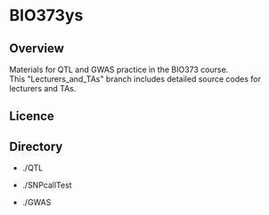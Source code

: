 # BIO373ys
## Overview  
Materials for QTL and GWAS practice in the BIO373 course.  
This "Lecturers_and_TAs" branch includes detailed source codes for lecturers and TAs.   

## Licence  

## Directory  
- ./QTL  

- ./SNPcallTest  

- ./GWAS  


